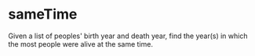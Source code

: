 # sameTime
Given a list of peoples' birth year and death year, find the year(s) in which the most people were alive at the same time.
